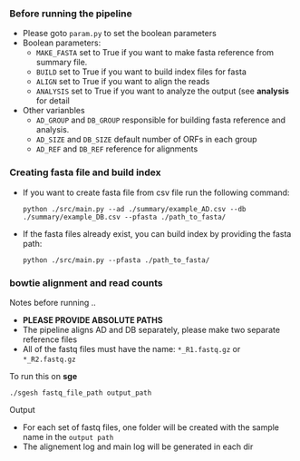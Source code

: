 ### Before running the pipeline ###

* Please goto `param.py` to set the boolean parameters
* Boolean parameters:
  * `MAKE_FASTA` set to True if you want to make fasta reference from summary file.
  * `BUILD` set to True if you want to build index files for fasta
  * `ALIGN` set to True if you want to align the reads
  * `ANALYSIS` set to True if you want to analyze the output (see **analysis** for detail
* Other varianbles
  * `AD_GROUP` and `DB_GROUP` responsible for building fasta reference and analysis. 
  * `AD_SIZE` and `DB_SIZE` default number of ORFs in each group
  * `AD_REF` and `DB_REF` reference for alignments

### Creating fasta file and build index ###

* If you want to create fasta file from csv file run the following command:

  ` python ./src/main.py --ad ./summary/example_AD.csv --db ./summary/example_DB.csv --pfasta ./path_to_fasta/ `

* If the fasta files already exist, you can build index by providing the fasta path:

  ` python ./src/main.py --pfasta ./path_to_fasta/ `

### bowtie alignment and read counts ###

Notes before running ..

  * **PLEASE PROVIDE ABSOLUTE PATHS**
  * The pipeline aligns AD and DB separately, please make two separate reference files
  * All of the fastq files must have the name: `*_R1.fastq.gz` or `*_R2.fastq.gz`

To run this on **sge**

  `./sgesh fastq_file_path output_path `

Output

  * For each set of fastq files, one folder will be created with the sample name in the `output path`
  * The alignement log and main log will be generated in each dir


